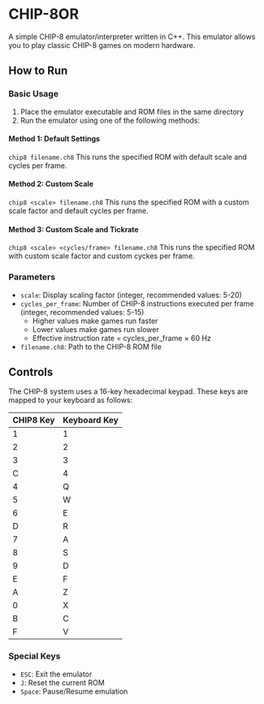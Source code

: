 # CHIP-8OR

A simple CHIP-8 emulator/interpreter written in C++. This emulator allows you to play classic CHIP-8 games on modern hardware.

## How to Run

### Basic Usage

1. Place the emulator executable and ROM files in the same directory
2. Run the emulator using one of the following methods:

#### Method 1: Default Settings
`chip8 filename.ch8`
This runs the specified ROM with default scale and cycles per frame.

#### Method 2: Custom Scale
`chip8 <scale> filename.ch8`
This runs the specified ROM with a custom scale factor and default cycles per frame.

#### Method 3: Custom Scale and Tickrate
`chip8 <scale> <cycles/frame> filename.ch8`
This runs the specified ROM with custom scale factor and custom cyckes per frame.

### Parameters

- `scale`: Display scaling factor (integer, recommended values: 5-20)
- `cycles_per_frame`: Number of CHIP-8 instructions executed per frame (integer,    recommended values: 5-15)
  - Higher values make games run faster
  - Lower values make games run slower
  - Effective instruction rate = cycles_per_frame × 60 Hz
- `filename.ch8`: Path to the CHIP-8 ROM file

## Controls

The CHIP-8 system uses a 16-key hexadecimal keypad. These keys are mapped to your keyboard as follows:

| CHIP8 Key | Keyboard Key |
|------------|--------------|
| 1 | 1 |
| 2 | 2 |
| 3 | 3 |
| C | 4 |
| 4 | Q |
| 5 | W |
| 6 | E |
| D | R |
| 7 | A |
| 8 | S |
| 9 | D |
| E | F |
| A | Z |
| 0 | X |
| B | C |
| F | V |

### Special Keys

- `ESC`: Exit the emulator
- `J`: Reset the current ROM
- `Space`: Pause/Resume emulation